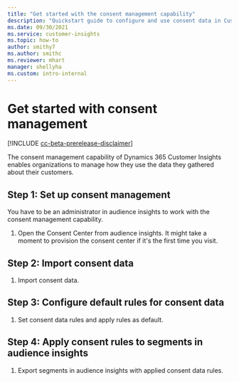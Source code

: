 ```yaml
---
title: "Get started with the consent management capability"
description: "Quickstart guide to configure and use consent data in Customer Insights."
ms.date: 09/30/2021
ms.service: customer-insights
ms.topic: how-to
author: smithy7
ms.author: smithc
ms.reviewer: mhart
manager: shellyha
ms.custom: intro-internal
---
```


# Get started with consent management

[!INCLUDE [cc-beta-prerelease-disclaimer](includes/cc-beta-prerelease-disclaimer.md)]

The consent management capability of Dynamics 365 Customer Insights enables organizations to manage how they use the data they gathered about their customers.

## Step 1: Set up consent management

You have to be an administrator in audience insights to work with the consent management capability.

1. Open the Consent Center from audience insights. It might take a moment to provision the consent center if it's the first time you visit. 

## Step 2: Import consent data

1. Import consent data.

## Step 3: Configure default rules for consent data

1. Set consent data rules and apply rules as default.

## Step 4: Apply consent rules to segments in audience insights

1. Export segments in audience insights with applied consent data rules.